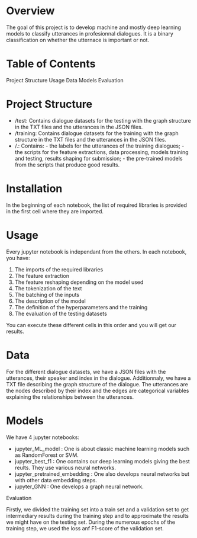 # Overview

The goal of this project is to develop machine and mostly deep learning models to classify utterances in profesionnal dialogues. It is a binary classification on whether the utternace is important or not.


# Table of Contents

Project Structure
Usage
Data
Models
Evaluation


# Project Structure

- /test: Contains dialogue datasets for the testing with the graph structure in the TXT files and the utterances in the JSON files.
- /training: Contains dialogue datasets for the training with the graph structure in the TXT files and the utterances in the JSON files.
- /.: Contains: - the labels for the utterances of the training dialogues;
                - the scripts for the feature extractions, data processing, models training and testing, results shaping for submission;
                - the pre-trained models from the scripts that produce good results.


# Installation

In the beginning of each notebook, the list of required libraries is provided in the first cell where they are imported.


# Usage

Every jupyter notebook is independant from the others. In each notebook, you have:
1) The imports of the required libraries
2) The feature extraction
3) The feature reshaping depending on the model used
4) The tokenization of the text
5) The batching of the inputs
6) The description of the model
7) The definition of the hyperparameters and the training
8) The evaluation of the testing datasets

You can execute these different cells in this order and you will get our results.


# Data

For the different dialogue datasets, we have a JSON files with the utterances, their speaker and index in the dialogue. Additionnaly, we have a TXT file describing the graph structure of the dialogue. The utterances are the nodes described by their index and the edges are categorical variables explaining the relationships between the utterances.


# Models

We have 4 jupyter notebooks:
- jupyter_ML_model : One is about classic machine learning models such as RandomForest or SVM.
- jupyter_best_f1 : One contains our deep learning models giving the best reults. They use various neural networks.
- jupyter_pretrained_embedding : One also develops neural networks but with other data embedding steps.
- jupyter_GNN : One develops a graph neural network.


Evaluation

Firstly, we divided the training set into a train set and a validation set to get intermediary results during the training step and to approximate the results we might have on the testing set.
During the numerous epochs of the training step, we used the loss anf F1-score of the validation set.
